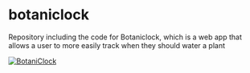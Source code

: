# botaniclock
Repository including the code for Botaniclock, which is a web app that allows a user to more easily track when they should water a plant

[![BotaniClock](https://img.youtube.com/vi/z_e8bmMwRhs/0.jpg)](https://www.youtube.com/watch?v=z_e8bmMwRhs)